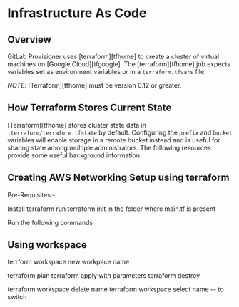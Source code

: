 # Infrastructure As Code

## Overview

GitLab Provisioner uses [terraform][tfhome] to create a cluster of virtual
machines on [Google Cloud][tfgoogle]. The [terraform][tfhome] job expects
variables set as environment variables or in a `terraform.tfvars` file.

*NOTE*: [Terraform][tfhome] must be version 0.12 or greater.

## How Terraform Stores Current State

[Terraform][tfhome] stores cluster state data in
`.terraform/terraform.tfstate` by default. Configuring the `prefix` and
`bucket` variables will enable storage in a remote bucket instead and is
useful for sharing state among multiple administrators. The following
resources provide some useful background information.

## Creating AWS Networking Setup using terraform

Pre-Requisites:-

Install terraform
run terraform init in the folder where main.tf is present

Run the following commands 

## Using workspace
terrform workspace new workpace name

terraform plan
terraform apply with parameters
terraform destroy

terraform workspace delete name
terraform workspace select name -- to switch







